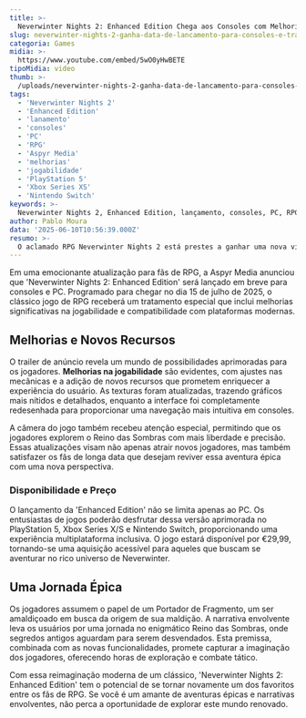 ```yaml
---
title: >-
  Neverwinter Nights 2: Enhanced Edition Chega aos Consoles com Melhorias e Data de Lançamento Confirmada
slug: neverwinter-nights-2-ganha-data-de-lancamento-para-consoles-e-trailer-de-anuncio
categoria: Games
midia: >-
  https://www.youtube.com/embed/5wO0yHwBETE
tipoMidia: video
thumb: >-
  /uploads/neverwinter-nights-2-ganha-data-de-lancamento-para-consoles-e-trailer-de-anuncio-preview.jpg
tags:
  - 'Neverwinter Nights 2'
  - 'Enhanced Edition'
  - 'lanamento'
  - 'consoles'
  - 'PC'
  - 'RPG'
  - 'Aspyr Media'
  - 'melhorias'
  - 'jogabilidade'
  - 'PlayStation 5'
  - 'Xbox Series XS'
  - 'Nintendo Switch'
keywords: >-
  Neverwinter Nights 2, Enhanced Edition, lançamento, consoles, PC, RPG, Aspyr Media, melhorias, jogabilidade, PlayStation 5, Xbox Series X/S, Nintendo Switch
author: Pablo Moura
data: '2025-06-10T10:56:39.000Z'
resumo: >-
  O aclamado RPG Neverwinter Nights 2 está prestes a ganhar uma nova vida com sua versão aprimorada chegando aos consoles e PC. Descubra as novidades e as melhorias que prometem encantar antigos e novos jogadores.
---
```


Em uma emocionante atualização para fãs de RPG, a Aspyr Media anunciou que 'Neverwinter Nights 2: Enhanced Edition' será lançado em breve para consoles e PC. Programado para chegar no dia 15 de julho de 2025, o clássico jogo de RPG receberá um tratamento especial que inclui melhorias significativas na jogabilidade e compatibilidade com plataformas modernas.

## Melhorias e Novos Recursos

O trailer de anúncio revela um mundo de possibilidades aprimoradas para os jogadores. **Melhorias na jogabilidade** são evidentes, com ajustes nas mecânicas e a adição de novos recursos que prometem enriquecer a experiência do usuário. As texturas foram atualizadas, trazendo gráficos mais nítidos e detalhados, enquanto a interface foi completamente redesenhada para proporcionar uma navegação mais intuitiva em consoles.

A câmera do jogo também recebeu atenção especial, permitindo que os jogadores explorem o Reino das Sombras com mais liberdade e precisão. Essas atualizações visam não apenas atrair novos jogadores, mas também satisfazer os fãs de longa data que desejam reviver essa aventura épica com uma nova perspectiva.

### Disponibilidade e Preço

O lançamento da 'Enhanced Edition' não se limita apenas ao PC. Os entusiastas de jogos poderão desfrutar dessa versão aprimorada no PlayStation 5, Xbox Series X/S e Nintendo Switch, proporcionando uma experiência multiplataforma inclusiva. O jogo estará disponível por €29,99, tornando-se uma aquisição acessível para aqueles que buscam se aventurar no rico universo de Neverwinter.

## Uma Jornada Épica

Os jogadores assumem o papel de um Portador de Fragmento, um ser amaldiçoado em busca da origem de sua maldição. A narrativa envolvente leva os usuários por uma jornada no enigmático Reino das Sombras, onde segredos antigos aguardam para serem desvendados. Esta premissa, combinada com as novas funcionalidades, promete capturar a imaginação dos jogadores, oferecendo horas de exploração e combate tático.

Com essa reimaginação moderna de um clássico, 'Neverwinter Nights 2: Enhanced Edition' tem o potencial de se tornar novamente um dos favoritos entre os fãs de RPG. Se você é um amante de aventuras épicas e narrativas envolventes, não perca a oportunidade de explorar este mundo renovado.
